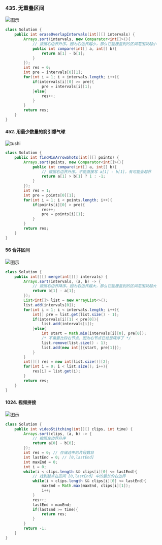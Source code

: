 

### 435. 无重叠区间
![图示](https://img-blog.csdnimg.cn/44a9b6de6cd542e5854b75e2ee3abf92.png?x-oss-process=image/watermark,type_d3F5LXplbmhlaQ,shadow_50,text_Q1NETiBA5bSU5rOi5rOi5ZWK,size_20,color_FFFFFF,t_70,g_se,x_16)
```java
class Solution {
    public int eraseOverlapIntervals(int[][] intervals) {
        Arrays.sort(intervals, new Comparator<int[]>(){
            // 按照右边界升序。因为右边界越小，那么它能覆盖到的区间范围就越小
            public int compare(int[] a, int[] b){
                return a[1] - b[1];
            }
        });
        int res = 0;
        int pre = intervals[0][1];
        for(int i = 1; i < intervals.length; i++){
            if(intervals[i][0] >= pre){
                pre = intervals[i][1];
            }else{
                res++;
            }
        }
        return res;
    }
}
```
#### 452. 用最少数量的箭引爆气球
![tushi](https://img-blog.csdnimg.cn/55b3e95cfdc546b88c495d374df09621.png?x-oss-process=image/watermark,type_d3F5LXplbmhlaQ,shadow_50,text_Q1NETiBA5bSU5rOi5rOi5ZWK,size_20,color_FFFFFF,t_70,g_se,x_16)
```java
class Solution {
    public int findMinArrowShots(int[][] points) {
        Arrays.sort(points, new Comparator<int[]>(){
            public int compare(int[] a, int[] b){
                // 按照右边界升序。不能直接写 a[1] - b[1]，有可能会越界
                return a[1] > b[1] ? 1 : -1;
            }
        });
        int res = 1;
        int pre = points[0][1];
        for(int i = 1; i < points.length; i++){
            if(points[i][0] > pre){
                res++;
                pre = points[i][1];
            }
        }
        return res;
    }
}
```
#### 56 合并区间
![图示](https://img-blog.csdnimg.cn/d9b08bf3021e4762a2bd4f2e14f79d61.png?x-oss-process=image/watermark,type_d3F5LXplbmhlaQ,shadow_50,text_Q1NETiBA5bSU5rOi5rOi5ZWK,size_20,color_FFFFFF,t_70,g_se,x_16)
```java
class Solution {
    public int[][] merge(int[][] intervals) {
        Arrays.sort(intervals, (a, b) -> {
            // 按照右边界降序。因为右边界越大，那么它能覆盖到的区间范围就越大
            return b[1] - a[1];
        });
        List<int[]> list = new ArrayList<>();
        list.add(intervals[0]);
        for(int i = 1; i < intervals.length; i++){
            int[] pre = list.get(list.size() - 1);
            if(intervals[i][1] < pre[0]){
                list.add(intervals[i]);
            }else{
                int start = Math.min(intervals[i][0], pre[0]);
                /* 不需要比较右节点，因为右节点已经是降序了 */
                list.remove(list.size() - 1);
                list.add(new int[]{start, pre[1]});
            }
        }
        int[][] res = new int[list.size()][2];
        for(int i = 0; i < list.size(); i++){
            res[i] = list.get(i);
        }
        return res;
    }
}
```
#### 1024. 视频拼接
![图示](https://img-blog.csdnimg.cn/b4a613e540f34f1f98b472de141985c5.png?x-oss-process=image/watermark,type_d3F5LXplbmhlaQ,shadow_50,text_Q1NETiBA5bSU5rOi5rOi5ZWK,size_20,color_FFFFFF,t_70,g_se,x_16)
```java
class Solution {
    public int videoStitching(int[][] clips, int time) {
        Arrays.sort(clips, (a, b) -> {
            // 按照左边界升序
            return a[0] - b[0];
        });
        int res = 0; // 存储选中的片段数目
        int lastEnd = 0; // [0,lastEnd]
        int maxEnd = 0;
        int i = 0;
        while(i < clips.length && clips[i][0] <= lastEnd){
            // 找到起点在区间 [0,lastEnd] 中的最长的右边界
            while(i < clips.length && clips[i][0] <= lastEnd){
                maxEnd = Math.max(maxEnd, clips[i][1]);
                i++;
            }
            res++;
            lastEnd = maxEnd;
            if(lastEnd >= time){
                return res;
            }
        }
        return -1;
    }
}
```